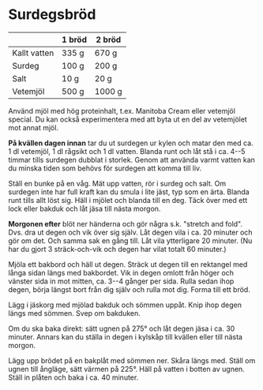 # Surdegsbröd

|              | 1 bröd | 2 bröd |
| ------------ | ------ | ------ |
| Kallt vatten | 335 g  | 670 g  |
| Surdeg       | 100 g  | 200 g  |
| Salt         | 10 g   | 20 g   |
| Vetemjöl     | 500 g  | 1000 g |

Använd mjöl med hög proteinhalt, t.ex. Manitoba Cream eller vetemjöl special. Du
kan också experimentera med att byta ut en del av vetemjölet mot annat mjöl.

**På kvällen dagen innan** tar du ut surdegen ur kylen och matar den med ca. 1
dl vetemjöl, 1 dl rågsikt och 1 dl vatten. Blanda runt och låt stå i ca. 4--5
timmar tills surdegen dubblat i storlek. Genom att använda varmt vatten kan du
minska tiden som behövs för surdegen att komma till liv.

Ställ en bunke på en våg. Mät upp vatten, rör i surdeg och salt. Om surdegen
inte har full kraft kan du smula i lite jäst, typ som en ärta. Blanda runt tills
allt löst sig. Häll i mjölet och blanda till en deg. Täck över med ett lock
eller bakduk och låt jäsa till nästa morgon.

**Morgonen efter** blöt ner händerna och gör några s.k. "stretch and fold". Dvs.
dra ut degen och vik över sig själv. Låt degen vila i ca. 20 minuter och gör om
det. Och samma sak en gång till. Låt vila ytterligare 20 minuter. (Nu har du
gjort 3 sträck-och-vik och degen har vilat totalt 60 minuter.)

Mjöla ett bakbord och häll ut degen. Sträck ut degen till en rektangel med långa
sidan längs med bakbordet. Vik in degen omlott från höger och vänster sida in
mot mitten, ca. 3--4 gånger per sida. Rulla sedan ihop degen, börja längst bort
från dig själv och rulla mot dig. Forma till ett bröd.

Lägg i jäskorg med mjölad bakduk och sömmen uppåt. Knip ihop degen längs med
sömmen. Svep om bakduken.

Om du ska baka direkt: sätt ugnen på 275° och låt degen jäsa i ca. 30 minuter.
Annars kan du ställa in degen i kylskåp till kvällen eller till nästa morgon.

Lägg upp brödet på en bakplåt med sömmen ner. Skåra längs med. Ställ om ugnen
till ångläge, sätt värmen på 225°. Häll på vatten i botten av ugnen. Ställ in
plåten och baka i ca. 40 minuter.
